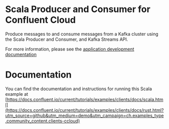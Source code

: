 # Scala Producer and Consumer for Confluent Cloud

Produce messages to and consume messages from a Kafka cluster using the Scala Producer and Consumer, and Kafka Streams API.

For more information, please see the [application development documentation](https://docs.confluent.io/current/api-javadoc.html?utm_source=github&utm_medium=demo&utm_campaign=ch.examples_type.community_content.clients-ccloud)


# Documentation

You can find the documentation and instructions for running this Scala example at [https://docs.confluent.io/current/tutorials/examples/clients/docs/scala.html](https://docs.confluent.io/current/tutorials/examples/clients/docs/rust.html?utm_source=github&utm_medium=demo&utm_campaign=ch.examples_type.community_content.clients-ccloud)

